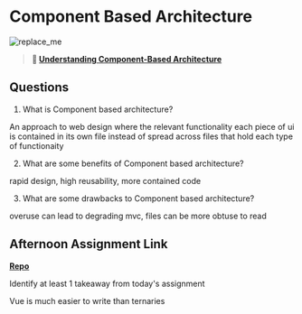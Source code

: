 # Component Based Architecture

![replace_me](https://codeworks.blob.core.windows.net/public/assets/img/illustrations/placeholder.svg)

> **📖 [Understanding Component-Based Architecture](https://codeworksacademy.com/fs-student-guide/resources/wk6/01-Component-Based-Architecture)**

## Questions

1. What is Component based architecture?

An approach to web design where the relevant functionality each piece of ui is contained in its own file instead of spread across files that hold each type of functionaity

2. What are some benefits of Component based architecture?

rapid design, high reusability, more contained code

3. What are some drawbacks to Component based architecture?

overuse can lead to degrading mvc, files can be more obtuse to read

## Afternoon Assignment Link

**[Repo](https://github.com/JWagstaff-Leon/codeworks_vue-playground)**

Identify at least 1 takeaway from today's assignment

Vue is much easier to write than ternaries